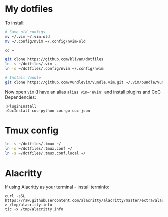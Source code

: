 # My dotfiles

To install:

```bash
# Save old configs
mv ~/.vim ~/.vim.old
mv ~/.config/nvim ~/.config/nvim-old

cd ~

git clone https://github.com/klivan/dotfiles
ln -s ~/dotfiles/.vim .
ln -s ~/dotfiles/.config/nvim ~/.config/nvim

# Install Vundle
git clone https://github.com/VundleVim/Vundle.vim.git ~/.vim/bundle/Vundle.vim
```

Now open `vim` (I have an alias `alias vim='nvim'` and install plugins and CoC Dependencies:
```
:PluginInstall
:CocInstall coc-python coc-go coc-json
```

# Tmux config
```bash
ln -s ~/dotfiles/.tmux ~/
ln -s ~/dotfiles/.tmux.conf ~/
ln -s ~/dotfiles/.tmux.conf.local ~/
```

# Alacritty

If using Alacritty as your terminal - install terminfo:
```
curl -sSL https://raw.githubusercontent.com/alacritty/alacritty/master/extra/alacritty.info > /tmp/alacritty.info
tic -x /tmp/alacritty.info
```
